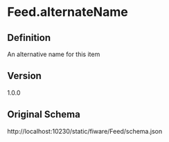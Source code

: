 # Feed.alternateName

## Definition
An alternative name for this item

## Version
1.0.0

## Original Schema
http://localhost:10230/static/fiware/Feed/schema.json
